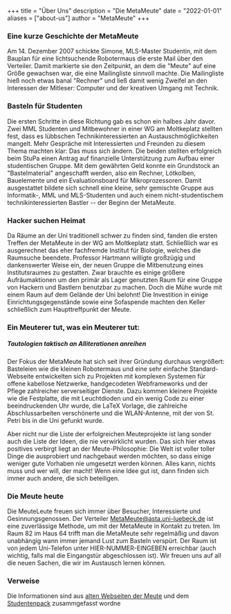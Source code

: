 +++
title = "Über Uns"
description = "Die MetaMeute"
date = "2022-01-01"
aliases = ["about-us"]
author = "MetaMeute"
+++

### Eine kurze Geschichte der MetaMeute
Am 14. Dezember 2007 schickte Simone, MLS-Master Studentin, mit dem Bauplan für eine lichtsuchende Robotermaus die erste Mail über den Verteiler. Damit markierte sie den Zeitpunkt, an dem die "Meute" auf eine Größe gewachsen war, die eine Mailingliste sinnvoll machte. Die Mailingliste hieß noch etwas banal "Rechner" und ließ damit wenig Zweifel an den Interessen der Mitleser: Computer und der kreativen Umgang mit Technik.

### Basteln für Studenten
Die ersten Schritte in diese Richtung gab es schon ein halbes Jahr davor. Zwei MML Studenten und Mitbewohner in einer WG am Moltkeplatz stellten fest, dass es lübbschen Technikinteressierten an Austauschmöglichkeiten mangelt. Mehr Gespräche mit Interessierten und Freunden zu diesem Thema machten klar: Das muss sich ändern. Die beiden stellten erfolgreich beim StuPa einen Antrag auf finanzielle Unterstützung zum Aufbau einer studentischen Gruppe. Mit dem gewährten Geld konnte ein Grundstock an "Bastelmaterial" angeschafft werden, also ein Rechner, Lötkolben, Bauelemente und ein Evaluationsboard für Mikroprozessoren. Damit ausgestattet bildete sich schnell eine kleine, sehr gemischte Gruppe aus Informatik-, MML und MLS-Studenten und auch einem nicht-studentischem technikinteressierten Bastler -- der Beginn der MetaMeute.

### Hacker suchen Heimat
Da Räume an der Uni traditionell schwer zu finden sind, fanden die ersten Treffen der MetaMeute in der WG am Moltkeplatz statt. Schließlich war es ausgerechnet das eher fachfremde Institut für Biologie, welches die Raumsuche beendete. Professor Hartmann willigte großzügig und dankenswerter Weise ein, der neuen Gruppe die Mitbenutzung eines Institutsraumes zu gestatten. Zwar brauchte es einige größere Aufräumaktionen um den primär als Lager genutzten Raum für eine Gruppe von Hackern und Bastlern benutzbar zu machen. Doch die Mühe wurde mit einem Raum auf dem Gelände der Uni belohnt! Die Investition in einige Einrichtungsgegenstände sowie eine Sofaspende machten den Keller schließlich zum Haupttreffpunkt der Meute.

### Ein Meuterer tut, was ein Meuterer tut:
##### Tautologien taktisch an Alliterationen anreihen
Der Fokus der MetaMeute hat sich seit ihrer Gründung durchaus vergrößert: Basteleien wie die kleinen Robotermaus und eine sehr einfache Standard-Webseite entwickelten sich zu Projekten mit komplexen Systemen für offene kabellose Netzwerke, handgecodeten Webframeworks und der Pflege zahlreicher serverseitiger Dienste. Dazu kommen kleinere Projekte wie die Festplatte, die mit Leuchtdioden und ein wenig Code zu einer beeindruckenden Uhr wurde, die LaTeX Vorlage, die zahlreiche Abschlussarbeiten verschönerte und die WLAN-Antenne, mit der von St. Petri bis in die Uni gefunkt wurde.

Aber nicht nur die Liste der erfolgreichen Meuteprojekte ist lang sonder auch die Liste der Ideen, die nie verwirklicht wurden. Das sich hier etwas positives verbirgt liegt an der Meute-Philosophie: Die Welt ist voller toller Dinge die ausprobiert und nachgebaut werden möchten, so dass einige weniger gute Vorhaben nie umgesetzt werden können. Alles kann, nichts muss und wer will, der macht! Wenn eine Idee gut ist, dann finden sich immer auch andere, die sich beteiligen.

### Die Meute heute
Die MeuteLeute freuen sich immer über Besucher, Interessierte und Gesinnungsgenossen. Der Verteiler MetaMeute@asta.uni-luebeck.de ist eine zuverlässige Methode, um mit der MetaMeute in Kontakt zu treten. Im Raum 82 im Haus 64 trifft man die MetaMeute sehr regelmäßig und davon unabhängig wann immer jemand Lust zum Basteln verspürt. Der Raum ist von jedem Uni-Telefon unter HIER-NUMMER-EINGEBEN erreichbar (auch wichtig, falls mal die Eingangstür abgeschlossen ist). Wir freuen uns auf all die neuen Sachen, die wir im Austausch lernen können.

### Verweise
Die Informationen sind aus [alten Webseiten der Meute](https://web.archive.org/web/20220801000000*/metameute.de) und dem [Studentenpack](https://www.studentenpack.de/index.php/2012/11/eine-kurze-geschichte-der-metameute/) zusammgefasst wordne
